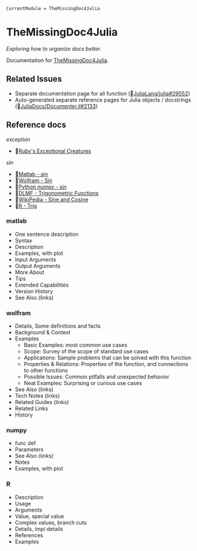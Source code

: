 ```@meta
CurrentModule = TheMissingDoc4Julia
```

# TheMissingDoc4Julia
*Exploring how to organize docs better.*

Documentation for [TheMissingDoc4Julia](https://github.com/inkydragon/TheMissingDoc4Julia.jl).


## Related Issues
- Separate documentation page for all function
  (🔗[JuliaLang/julia#29552](https://github.com/JuliaLang/julia/issues/29552))
- Auto-generated separate reference pages for Julia objects / docstrings
  (🔗[JuliaDocs/Documenter.jl#2133](https://github.com/JuliaDocs/Documenter.jl/issues/2133))


## Reference docs

*exception*
- 🔗[Ruby's Exceptional Creatures](https://www.exceptionalcreatures.com/bestiary.html)

*sin*
- 🔗[Matlab - sin](https://www.mathworks.com/help/matlab/ref/sin.html)
- 🔗[Wolfram - Sin](https://reference.wolfram.com/language/ref/Sin.html)
- 🔗[Python numpy - sin](https://numpy.org/doc/stable/reference/generated/numpy.sin.html)
- 🔗[DLMF - Trigonometric Functions](https://dlmf.nist.gov/4#PT3)
- 🔗[WikiPedia - Sine and Cosine](https://en.wikipedia.org/wiki/Sine_and_cosine)
- 🔗[R - Trig](https://www.rdocumentation.org/packages/base/versions/3.6.2/topics/Trig)

### matlab
- One sentence description
- Syntax
- Description
- Examples, with plot
- Input Arguments
- Output Arguments
- More About
- Tips
- Extended Capabilities
- Version History
- See Also (links)

### wolfram
- Details, Some definitions and facts
- Background & Context
- Examples
    + Basic Examples: most common use cases
    + Scope: Survey of the scope of standard use cases
    + Applications: Sample problems that can be solved with this function
    + Properties & Relations: Properties of the function, and connections to other functions
    + Possible Issues: Common pitfalls and unexpected behavior
    + Neat Examples: Surprising or curious use cases
- See Also (links)
- Tech Notes (links)
- Related Guides (links)
- Related Links
- History

### numpy
- func def
- Parameters
- See Also (links)
- Notes
- Examples, with plot

### R
- Description
- Usage
- Arguments
- Value, special value
- Complex values, branch cuts
- Details, impl details
- References
- Examples
